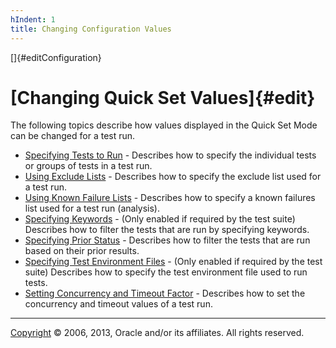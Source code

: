 ```yaml
---
hIndent: 1
title: Changing Configuration Values
---
```


[]{#editConfiguration}

# [Changing Quick Set Values]{#edit}

The following topics describe how values displayed in the Quick Set Mode can be changed for a test
run.

-   [Specifying Tests to Run](initialFiles.html) - Describes how to specify the individual tests or
    groups of tests in a test run.
-   [Using Exclude Lists](excludeList.html) - Describes how to specify the exclude list used for a
    test run.
-   [Using Known Failure Lists](kfl.html) - Describes how to specify a known failures list used for
    a test run (analysis).
-   [Specifying Keywords](keywords.html) - (Only enabled if required by the test suite) Describes
    how to filter the tests that are run by specifying keywords.
-   [Specifying Prior Status](status.html) - Describes how to filter the tests that are run based on
    their prior results.
-   [Specifying Test Environment Files](environment.html) - (Only enabled if required by the test
    suite) Describes how to specify the test environment file used to run tests.
-   [Setting Concurrency and Timeout Factor](execution.html) - Describes how to set the concurrency
    and timeout values of a test run.

----------------------------------------------------------------------------------------------------

[Copyright](../copyright.html) © 2006, 2013, Oracle and/or its affiliates. All rights reserved.
